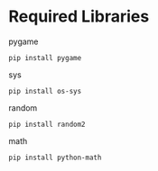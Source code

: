 

# Required Libraries


pygame

```shell
pip install pygame
```

sys

```shell
pip install os-sys
```

random

```shell
pip install random2
```

math

```shell
pip install python-math
```



